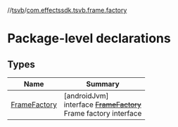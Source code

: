 //[tsvb](../../index.md)/[com.effectssdk.tsvb.frame.factory](index.md)

# Package-level declarations

## Types

| Name                                    | Summary                                                                                          |
|-----------------------------------------|--------------------------------------------------------------------------------------------------|
| [FrameFactory](-frame-factory/index.md) | [androidJvm]<br>interface [~~FrameFactory~~](-frame-factory/index.md)<br>Frame factory interface |
